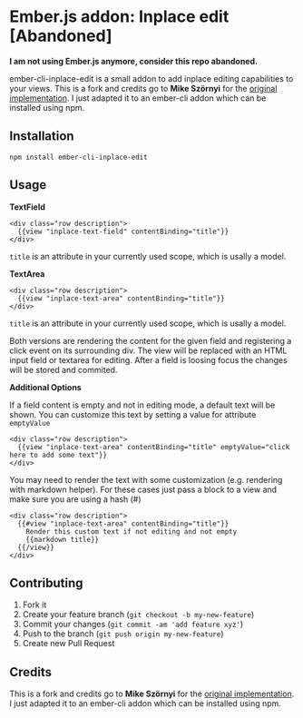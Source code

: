 # Ember.js addon: Inplace edit [Abandoned]

**I am not using Ember.js anymore, consider this repo abandoned.**

ember-cli-inplace-edit is a small addon to add inplace editing capabilities to your views. This is a fork and credits go to **Mike Szörnyi** for the [original implementation](https://github.com/mszoernyi/ember-inplace-edit). I just adapted it to an ember-cli addon which can be installed using npm.

## Installation

`npm install ember-cli-inplace-edit`

## Usage

**TextField**

    <div class="row description">
      {{view "inplace-text-field" contentBinding="title"}}
    </div>

`title` is an attribute in your currently used scope, which is usally a model.

**TextArea**

    <div class="row description">
      {{view "inplace-text-area" contentBinding="title"}}
    </div>

`title` is an attribute in your currently used scope, which is usally a model.

Both versions are rendering the content for the given field and registering a click event on its surrounding div. The view will be replaced with an HTML input 
field or textarea for editing. After a field is loosing focus the changes will be stored and commited.

**Additional Options**

If a field content is empty and not in editing mode, a default text will be shown. You can customize this text by setting a value for attribute `emptyValue`

    <div class="row description">
      {{view "inplace-text-area" contentBinding="title" emptyValue="click here to add some text"}}
    </div>

You may need to render the text with some customization (e.g. rendering with markdown helper). For these cases just pass a block to a view and make sure you are using a hash (#)

    <div class="row description">
      {{#view "inplace-text-area" contentBinding="title"}}
        Render this custom text if not editing and not empty
        {{markdown title}}
      {{/view}}
    </div>

## Contributing

1. Fork it
2. Create your feature branch (`git checkout -b my-new-feature`)
3. Commit your changes (`git commit -am 'add feature xyz'`)
4. Push to the branch (`git push origin my-new-feature`)
5. Create new Pull Request

## Credits

This is a fork and credits go to **Mike Szörnyi** for the [original implementation](https://github.com/mszoernyi/ember-inplace-edit). I just adapted it to an ember-cli addon which can be installed using npm.

